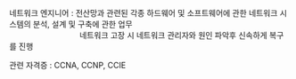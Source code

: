 네트워크 엔지니어 : 전산망과 관련된 각종 하드웨어 및 소프트웨어에 관한 네트워크 시스템의 분석, 설계 및 구축에 관한 업무<br>
　　　　　　　　　네트워크 고장 시 네트워크 관리자와 원인 파악후 신속하게 복구를 진행

관련 자격증 : CCNA, CCNP, CCIE
